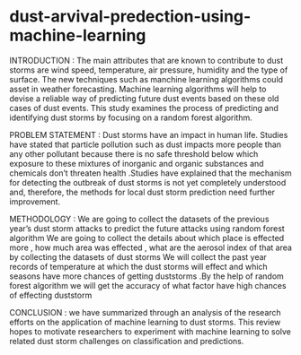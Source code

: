 # dust-arvival-predection-using-machine-learning

INTRODUCTION : The main attributes that are known to contribute to dust storms are wind speed, temperature, air pressure, humidity and the type of surface. The new techniques such as manchine learning algorithms could asset in weather forecasting. Machine learning algorithms will help to devise a reliable way of predicting future dust events based on these old cases of dust events. This study examines the process of predicting and identifying dust storms by focusing on a random forest algorithm.

PROBLEM STATEMENT : Dust storms have an impact in human life. Studies have stated that particle pollution such as dust impacts more people than any other pollutant because there is no safe threshold below which exposure to these mixtures of inorganic and organic substances and chemicals don’t threaten health .Studies have explained that the mechanism for detecting the outbreak of dust storms is not yet completely understood and, therefore, the methods for local dust storm prediction need further improvement.

METHODOLOGY : We are going to collect the datasets of the previous year’s dust storm attacks to predict the future attacks using random forest algorithm We are going to collect the details about which place is effected more , how much area was effected , what are the aerosol index of that area by collecting the datasets of dust storms We will collect the past year records of temperature at which the dust storms will effect and which seasons have more chances of getting duststorms .By the help of random forest algorithm we will get the accuracy of what factor have high chances of effecting duststorm

CONCLUSION : we have summarized through an analysis of the research efforts on the application of machine learning to dust storms. This review hopes to motivate researchers to experiment with machine learning to solve related dust storm challenges on classification and predictions.
